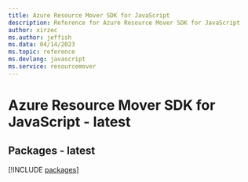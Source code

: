 ```yaml
---
title: Azure Resource Mover SDK for JavaScript
description: Reference for Azure Resource Mover SDK for JavaScript
author: xirzec
ms.author: jeffish
ms.data: 04/14/2023
ms.topic: reference
ms.devlang: javascript
ms.service: resourcemover
---
```

# Azure Resource Mover SDK for JavaScript - latest
## Packages - latest
[!INCLUDE [packages](resource-mover-index.md)]